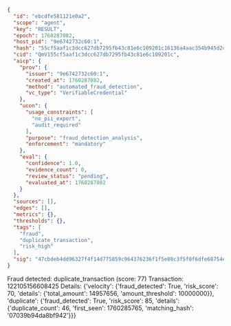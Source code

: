 ```json
{
  "id": "ebcdfe581121e0a2",
  "scope": "agent",
  "key": "RESULT",
  "epoch": 1760287082,
  "host_pid": "9e6742732c60:1",
  "hash": "55cf5aaf1c3dcc627db7295fb43c81e6c109201c16136a4aac354b945d2c6a80",
  "cid": "QmV155cf5aaf1c3dcc627db7295fb43c81e6c109201c",
  "aicp": {
    "prov": {
      "issuer": "9e6742732c60:1",
      "created_at": 1760287082,
      "method": "automated_fraud_detection",
      "vc_type": "VerifiableCredential"
    },
    "ucon": {
      "usage_constraints": [
        "no_pii_export",
        "audit_required"
      ],
      "purpose": "fraud_detection_analysis",
      "enforcement": "mandatory"
    },
    "eval": {
      "confidence": 1.0,
      "evidence_count": 0,
      "review_status": "pending",
      "evaluated_at": 1760287082
    }
  },
  "sources": [],
  "edges": [],
  "metrics": {},
  "thresholds": {},
  "tags": [
    "fraud",
    "duplicate_transaction",
    "risk_high"
  ],
  "sig": "47cbdeb4dd96327f4f14d775859c964376236f1f5e08c3f5f0f6dfe68754e638"
}
```

Fraud detected: duplicate_transaction (score: 77)
Transaction: 122105156608425
Details: {'velocity': {'fraud_detected': True, 'risk_score': 70, 'details': {'total_amount': 14957656, 'amount_threshold': 10000000}}, 'duplicate': {'fraud_detected': True, 'risk_score': 85, 'details': {'duplicate_count': 46, 'first_seen': 1760285765, 'matching_hash': '07039b94da8bf942'}}}